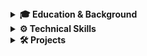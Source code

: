 <details>
  <summary><strong>🎓 Education & Background</strong></summary>
  
# Hi, I'm Christofer Piedra 👋  

I'm passionate about building secure, scalable systems that fuse intelligent automation, user-focused design, and business strategy. With a technical foundation in cybersecurity, machine learning, and full-stack development — and a business mindset from my dual-degree path — I focus on solving real-world problems that sit at the intersection of engineering and innovation.

- 💻 Full-stack & ML developer with a focus on building data-driven, secure applications
- 🔐 Cybersecurity researcher experienced in network threat detection and traffic analysis
- 📊 Dual-degree holder leveraging both product insight and technical depth

  **Florida Atlantic University** 
  * B.S. Computer Science | AI Minor*
  * B.B.A. Business Administration*

  - **2024 FAU Summer Undergraduate Research Fellow** – Conducted funded cybersecurity research in FAU's Tecore Lab

</details>

<details>
  <summary><strong>⚙️ Technical Skills</strong></summary>

  **Languages:**  
  Python, Java, JavaScript, C, C++, SQL, HTML/CSS  

  **Technologies & Tools:**  
  Git, Firebase, Zeek, InfluxDB, Node.js, VMware, AWS, Linux, Intrusion Detection Systems (IDS)

  **Frameworks & Libraries:**  
  React, Express, Flask, Pandas, NumPy, Scikit-learn  

  **Core Competencies:**  
  - Full-stack Web Development (React, REST APIs, Firebase)  
  - Machine Learning & Data Analysis (Scikit-learn, Pandas, OpenFHE)  
  - Network Security & Intrusion Detection (Zeek IDS, traffic analysis, virtualized testing environments)  
  - Secure Systems & Authentication (Login dashboards, role-based access control, network isolation)  
  - Agile Workflow | Technical Documentation | Product Ideation  

</details>

<details>
  <summary><strong>🛠️ Projects</strong></summary>

  ### **FAU Tecore Testbed** – *Python + Zeek + InfluxDB + VMs*  
  - Designed a virtual testbed to simulate and detect cyberattacks (DDoS, Port Scan, ARP Poisoning)  
  - Developed a secure login system and InfluxDB-based dashboard to monitor real-time traffic  
  - Configured Zeek scripts for anomaly detection; used virtual machines for attack isolation and repeatability  
  - Visualized and logged threats to assist in intrusion prevention research  

  ### **FlightPath** – *React + Next.js + Firebase*  
  - Led front-end and back-end development for a senior design project aimed at bridging students, faculty, and employers  
  - Built secure, scalable UI with responsive design principles and Firebase integration  
  - Developed dynamic routing for user-specific dashboards (students, employers, advisors)  
  - Features planned: Mobile version, University SSO integration, and analytics tracking  

  ### **Wordle Solver** – *Python + NLP-inspired heuristics*  
  - Designed an efficient solver using word frequency analysis, letter position heuristics, and candidate pruning  
  - Solves Wordle puzzles in fewer than 4 guesses on average  
  - Mimics human-like feedback interpretation using green/yellow/gray coloring logic  

</details>

